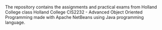 The repository contains the assignments and practical exams from Holland College class Holland College CIS2232 - Advanced Object Oriented Programming made with Apache NetBeans using Java programming language.
